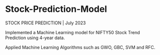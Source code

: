 # Stock-Prediction-Model

STOCK PRICE PREDICTION | July 2023

Implemented a Machine Learning model for NIFTY50 Stock Trend Prediction using 4-year data. 

Applied Machine Learning Algorithms such as GWO, GBC, SVM and RFC.

